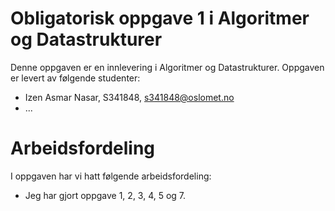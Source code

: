 # Obligatorisk oppgave 1 i Algoritmer og Datastrukturer

Denne oppgaven er en innlevering i Algoritmer og Datastrukturer. 
Oppgaven er levert av følgende studenter:
* Izen Asmar Nasar, S341848, s341848@oslomet.no
* ...

# Arbeidsfordeling

I oppgaven har vi hatt følgende arbeidsfordeling:
* Jeg har gjort oppgave 1, 2, 3, 4, 5 og 7. 